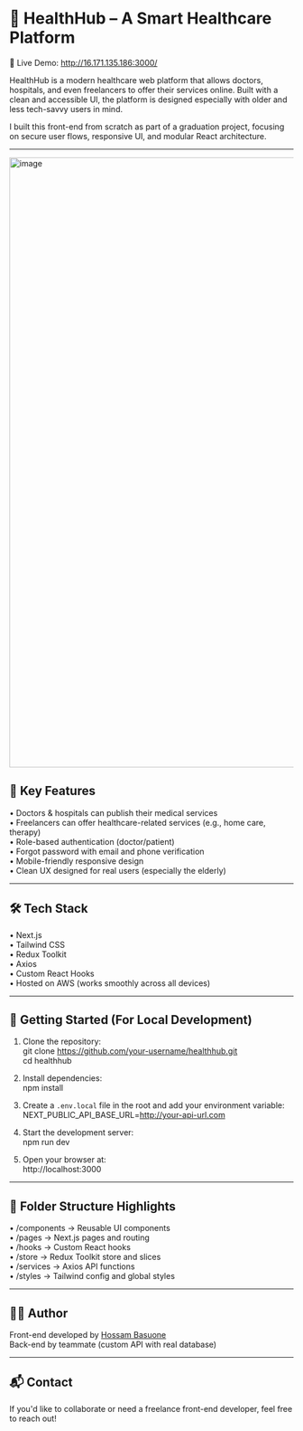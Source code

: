 # 🏥 HealthHub – A Smart Healthcare Platform

🔗 Live Demo: http://16.171.135.186:3000/

HealthHub is a modern healthcare web platform that allows doctors, hospitals, and even freelancers to offer their services online. Built with a clean and accessible UI, the platform is designed especially with older and less tech-savvy users in mind.

I built this front-end from scratch as part of a graduation project, focusing on secure user flows, responsive UI, and modular React architecture.

---
<img width="1919" height="1079" alt="image" src="https://github.com/user-attachments/assets/e1fbbf02-9bc1-41fa-a476-951fae341ceb" />


## 🔑 Key Features

• Doctors & hospitals can publish their medical services  
• Freelancers can offer healthcare-related services (e.g., home care, therapy)  
• Role-based authentication (doctor/patient)  
• Forgot password with email and phone verification  
• Mobile-friendly responsive design  
• Clean UX designed for real users (especially the elderly)

---

## 🛠️ Tech Stack

• Next.js  
• Tailwind CSS  
• Redux Toolkit  
• Axios  
• Custom React Hooks  
• Hosted on AWS (works smoothly across all devices)

---

## 🚀 Getting Started (For Local Development)

1. Clone the repository:  
   git clone https://github.com/your-username/healthhub.git  
   cd healthhub

2. Install dependencies:  
   npm install

3. Create a `.env.local` file in the root and add your environment variable:  
   NEXT_PUBLIC_API_BASE_URL=http://your-api-url.com

4. Start the development server:  
   npm run dev

5. Open your browser at:  
   http://localhost:3000

---

## 📂 Folder Structure Highlights

• /components → Reusable UI components  
• /pages → Next.js pages and routing  
• /hooks → Custom React hooks  
• /store → Redux Toolkit store and slices  
• /services → Axios API functions  
• /styles → Tailwind config and global styles

---

## 👨‍💻 Author

Front-end developed by [Hossam Basuone](https://www.linkedin.com/in/hossam-basuone)  
Back-end by teammate (custom API with real database)

---

## 📬 Contact

If you'd like to collaborate or need a freelance front-end developer, feel free to reach out!
